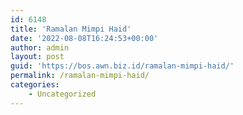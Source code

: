 ```yaml
---
id: 6148
title: 'Ramalan Mimpi Haid'
date: '2022-08-08T16:24:53+00:00'
author: admin
layout: post
guid: 'https://bos.awn.biz.id/ramalan-mimpi-haid/'
permalink: /ramalan-mimpi-haid/
categories:
    - Uncategorized
---
```


